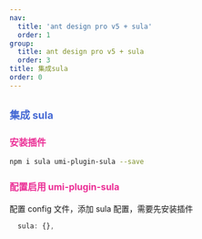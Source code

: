 ```yaml
---
nav:
  title: 'ant design pro v5 + sula'
  order: 1
group:
  title: ant design pro v5 + sula
  order: 3
title: 集成sula
order: 0
---
```


## <span style="font-size:18px; color: #4569d4">集成 sula</span>

### <span style="font-size:16px;color:#EB2F96;">安装插件</span>

```bash
npm i sula umi-plugin-sula --save
```

### <span style="font-size:16px;color:#EB2F96;">配置启用 umi-plugin-sula</span>

配置 config 文件，添加 sula 配置，需要先安装插件

```js
  sula: {},
```
